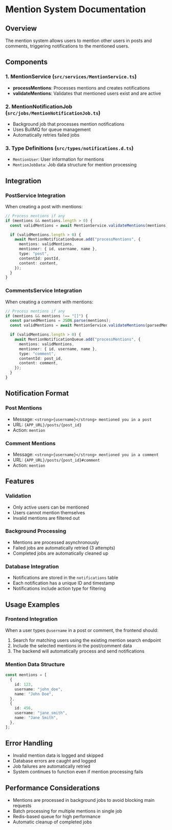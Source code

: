 # Mention System Documentation

## Overview

The mention system allows users to mention other users in posts and comments, triggering notifications to the mentioned users.

## Components

### 1. MentionService (`src/services/MentionService.ts`)

- **processMentions**: Processes mentions and creates notifications
- **validateMentions**: Validates that mentioned users exist and are active

### 2. MentionNotificationJob (`src/jobs/MentionNotificationJob.ts`)

- Background job that processes mention notifications
- Uses BullMQ for queue management
- Automatically retries failed jobs

### 3. Type Definitions (`src/types/notifications.d.ts`)

- `MentionUser`: User information for mentions
- `MentionJobData`: Job data structure for mention processing

## Integration

### PostService Integration

When creating a post with mentions:

```typescript
// Process mentions if any
if (mentions && mentions.length > 0) {
  const validMentions = await MentionService.validateMentions(mentions);

  if (validMentions.length > 0) {
    await MentionNotificationQueue.add("processMentions", {
      mentions: validMentions,
      mentioner: { id, username, name },
      type: "post",
      contentId: postId,
      content: content,
    });
  }
}
```

### CommentsService Integration

When creating a comment with mentions:

```typescript
// Process mentions if any
if (mentions && mentions !== "[]") {
  const parsedMentions = JSON.parse(mentions);
  const validMentions = await MentionService.validateMentions(parsedMentions);

  if (validMentions.length > 0) {
    await MentionNotificationQueue.add("processMentions", {
      mentions: validMentions,
      mentioner: { id, username, name },
      type: "comment",
      contentId: post_id,
      content: comment,
    });
  }
}
```

## Notification Format

### Post Mentions

- Message: `<strong>{username}</strong> mentioned you in a post`
- URL: `{APP_URL}/posts/{post_id}`
- Action: `mention`

### Comment Mentions

- Message: `<strong>{username}</strong> mentioned you in a comment`
- URL: `{APP_URL}/posts/{post_id}#comment`
- Action: `mention`

## Features

### Validation

- Only active users can be mentioned
- Users cannot mention themselves
- Invalid mentions are filtered out

### Background Processing

- Mentions are processed asynchronously
- Failed jobs are automatically retried (3 attempts)
- Completed jobs are automatically cleaned up

### Database Integration

- Notifications are stored in the `notifications` table
- Each notification has a unique ID and timestamp
- Notifications include action type for filtering

## Usage Examples

### Frontend Integration

When a user types `@username` in a post or comment, the frontend should:

1. Search for matching users using the existing mention search endpoint
2. Include the selected mentions in the post/comment data
3. The backend will automatically process and send notifications

### Mention Data Structure

```typescript
const mentions = [
  {
    id: 123,
    username: "john_doe",
    name: "John Doe",
  },
  {
    id: 456,
    username: "jane_smith",
    name: "Jane Smith",
  },
];
```

## Error Handling

- Invalid mention data is logged and skipped
- Database errors are caught and logged
- Job failures are automatically retried
- System continues to function even if mention processing fails

## Performance Considerations

- Mentions are processed in background jobs to avoid blocking main requests
- Batch processing for multiple mentions in single job
- Redis-based queue for high performance
- Automatic cleanup of completed jobs
